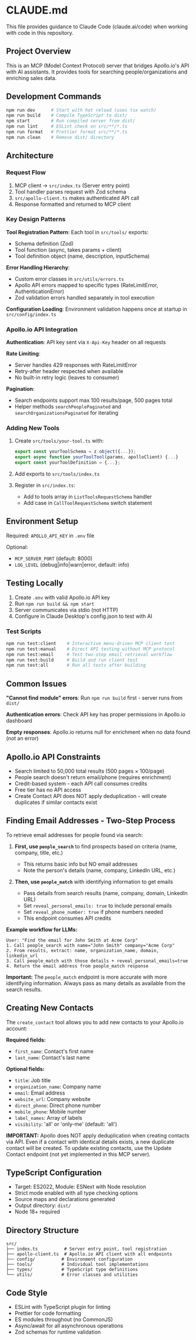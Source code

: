 # CLAUDE.md

This file provides guidance to Claude Code (claude.ai/code) when working with code in this repository.

## Project Overview

This is an MCP (Model Context Protocol) server that bridges Apollo.io's API with AI assistants. It provides tools for searching people/organizations and enriching sales data.

## Development Commands

```bash
npm run dev      # Start with hot reload (uses tsx watch)
npm run build    # Compile TypeScript to dist/
npm start        # Run compiled server from dist/
npm run lint     # ESLint check on src/**/*.ts
npm run format   # Prettier format src/**/*.ts
npm run clean    # Remove dist/ directory
```

## Architecture

### Request Flow
1. MCP client → `src/index.ts` (Server entry point)
2. Tool handler parses request with Zod schema
3. `src/apollo-client.ts` makes authenticated API call
4. Response formatted and returned to MCP client

### Key Design Patterns

**Tool Registration Pattern**: Each tool in `src/tools/` exports:
- Schema definition (Zod)
- Tool function (async, takes params + client)
- Tool definition object (name, description, inputSchema)

**Error Handling Hierarchy**:
- Custom error classes in `src/utils/errors.ts`
- Apollo API errors mapped to specific types (RateLimitError, AuthenticationError)
- Zod validation errors handled separately in tool execution

**Configuration Loading**: Environment validation happens once at startup in `src/config/index.ts`

### Apollo.io API Integration

**Authentication**: API key sent via `X-Api-Key` header on all requests

**Rate Limiting**: 
- Server handles 429 responses with RateLimitError
- Retry-after header respected when available
- No built-in retry logic (leaves to consumer)

**Pagination**: 
- Search endpoints support max 100 results/page, 500 pages total
- Helper methods `searchPeoplePaginated` and `searchOrganizationsPaginated` for iterating

### Adding New Tools

1. Create `src/tools/your-tool.ts` with:
   ```typescript
   export const yourToolSchema = z.object({...});
   export async function yourToolTool(params, apolloClient) {...}
   export const yourToolDefinition = {...};
   ```

2. Add exports to `src/tools/index.ts`

3. Register in `src/index.ts`:
   - Add to tools array in `ListToolsRequestSchema` handler
   - Add case in `CallToolRequestSchema` switch statement

## Environment Setup

Required: `APOLLO_API_KEY` in `.env` file

Optional:
- `MCP_SERVER_PORT` (default: 8000)
- `LOG_LEVEL` (debug|info|warn|error, default: info)

## Testing Locally

1. Create `.env` with valid Apollo.io API key
2. Run `npm run build && npm start`
3. Server communicates via stdio (not HTTP)
4. Configure in Claude Desktop's config.json to test with AI

### Test Scripts

```bash
npm run test:client    # Interactive menu-driven MCP client test
npm run test:manual    # Direct API testing without MCP protocol
npm run test:email     # Test two-step email retrieval workflow
npm run test:build     # Build and run client test
npm run test:all       # Run all tests after building
```

## Common Issues

**"Cannot find module" errors**: Run `npm run build` first - server runs from `dist/`

**Authentication errors**: Check API key has proper permissions in Apollo.io dashboard

**Empty responses**: Apollo.io returns null for enrichment when no data found (not an error)

## Apollo.io API Constraints

- Search limited to 50,000 total results (500 pages × 100/page)
- People search doesn't return email/phone (requires enrichment)
- Credit-based system - each API call consumes credits
- Free tier has no API access
- Create Contact API does NOT apply deduplication - will create duplicates if similar contacts exist

## Finding Email Addresses - Two-Step Process

To retrieve email addresses for people found via search:

1. **First, use `people_search`** to find prospects based on criteria (name, company, title, etc.)
   - This returns basic info but NO email addresses
   - Note the person's details (name, company, LinkedIn URL, etc.)

2. **Then, use `people_match`** with identifying information to get emails
   - Pass details from search results (name, company, domain, LinkedIn URL)
   - Set `reveal_personal_emails: true` to include personal emails
   - Set `reveal_phone_number: true` if phone numbers needed
   - This endpoint consumes API credits

**Example workflow for LLMs:**
```
User: "Find the email for John Smith at Acme Corp"
1. Call people_search with name="John Smith" company="Acme Corp"
2. From results, extract: name, organization_name, domain, linkedin_url
3. Call people_match with those details + reveal_personal_emails=true
4. Return the email address from people_match response
```

**Important:** The `people_match` endpoint is more accurate with more identifying information. Always pass as many details as available from the search results.

## Creating New Contacts

The `create_contact` tool allows you to add new contacts to your Apollo.io account:

**Required fields:**
- `first_name`: Contact's first name
- `last_name`: Contact's last name

**Optional fields:**
- `title`: Job title
- `organization_name`: Company name
- `email`: Email address
- `website_url`: Company website
- `direct_phone`: Direct phone number
- `mobile_phone`: Mobile number
- `label_names`: Array of labels
- `visibility`: 'all' or 'only-me' (default: 'all')

**IMPORTANT:** Apollo does NOT apply deduplication when creating contacts via API. Even if a contact with identical details exists, a new duplicate contact will be created. To update existing contacts, use the Update Contact endpoint (not yet implemented in this MCP server).

## TypeScript Configuration

- Target: ES2022, Module: ESNext with Node resolution
- Strict mode enabled with all type checking options
- Source maps and declarations generated
- Output directory: `dist/`
- Node 18+ required

## Directory Structure

```
src/
├── index.ts          # Server entry point, tool registration
├── apollo-client.ts  # Apollo.io API client with all endpoints
├── config/          # Environment configuration
├── tools/           # Individual tool implementations
├── types/           # TypeScript type definitions
└── utils/           # Error classes and utilities
```

## Code Style

- ESLint with TypeScript plugin for linting
- Prettier for code formatting
- ES modules throughout (no CommonJS)
- Async/await for all asynchronous operations
- Zod schemas for runtime validation